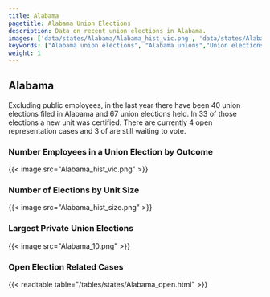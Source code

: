 ```yaml
---
title: Alabama
pagetitle: Alabama Union Elections
description: Data on recent union elections in Alabama.
images: ['data/states/Alabama/Alabama_hist_vic.png', 'data/states/Alabama/Alabama_hist_size.png', 'data/states/Alabama/Alabama_10.png']
keywords: ["Alabama union elections", "Alabama unions","Union elections"]
weight: 1
---
```

##  Alabama

Excluding public employees, in the last year there have been 40 union elections filed in Alabama and 67 union elections held. In 33 of those elections a new unit was certified. There are currently 4 open representation cases and 3 of are still waiting to vote.

### Number Employees in a Union Election by Outcome
{{< image src="Alabama_hist_vic.png" >}}

### Number of Elections by Unit Size
{{< image src="Alabama_hist_size.png" >}}

### Largest Private Union Elections
{{< image src="Alabama_10.png" >}}

### Open Election Related Cases
{{< readtable table="/tables/states/Alabama_open.html" >}}

